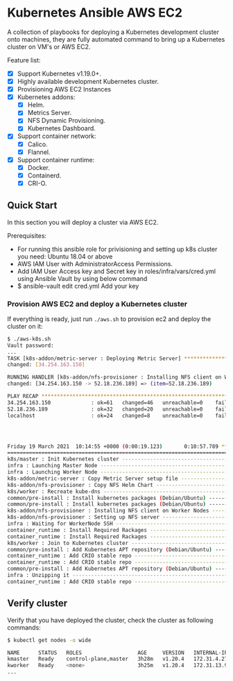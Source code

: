 # Kubernetes Ansible AWS EC2
A collection of playbooks for deploying a Kubernetes development cluster onto machines, they are fully automated command to bring up a Kubernetes cluster on VM's or AWS EC2.

Feature list:
- [x] Support Kubernetes v1.19.0+.
- [x] Highly available development Kubernetes cluster.
- [x] Provisioning AWS EC2 Instances
- [x] Kubernetes addons:
  - [x] Helm.
  - [x] Metrics Server.
  - [x] NFS Dynamic Provisioning. 
  - [x] Kubernetes Dashboard.
- [x] Support container network:
  - [x] Calico.
  - [x] Flannel.
- [x] Support container runtime:
  - [x] Docker.
  - [x] Containerd.
  - [x] CRI-O.

## Quick Start
In this section you will deploy a cluster via AWS EC2.

Prerequisites:
* For running this ansible role for privisioning and setting up k8s cluster you need: Ubuntu 18.04 or above
* AWS IAM User with AdministratorAccess Permissions.
* Add IAM User Access key and Secret key in roles/infra/vars/cred.yml using Ansible Vault by using below command
* $ ansible-vault edit cred.yml Add your key


### Provision AWS EC2 and deploy a Kubernetes cluster
If everything is ready, just run `./aws.sh` to provision ec2 and deploy the cluster on it:
```sh
$ ./aws-k8s.sh
Vault password:
...
TASK [k8s-addon/metric-server : Deploying Metric Server] ********************************Friday 19 March 2021  10:14:34 +0000 (0:00:29.398)       0:10:36.280 **********
changed: [34.254.163.150]

RUNNING HANDLER [k8s-addon/nfs-provisioner : Installing NFS client on Worker Nodes] *****Friday 19 March 2021  10:14:36 +0000 (0:00:02.385)       0:10:38.666 **********
changed: [34.254.163.150 -> 52.18.236.189] => (item=52.18.236.189)

PLAY RECAP *************************************************************************************************************************************************************
34.254.163.150             : ok=61   changed=46   unreachable=0    failed=0    skipped=5    rescued=2    ignored=0
52.18.236.189              : ok=32   changed=20   unreachable=0    failed=0    skipped=4    rescued=0    ignored=0
localhost                  : ok=24   changed=8    unreachable=0    failed=0    skipped=8    rescued=0    ignored=0




Friday 19 March 2021  10:14:55 +0000 (0:00:19.123)       0:10:57.789 **********
===============================================================================
k8s/master : Init Kubernetes cluster --------------------------------------------------------------------------------------------------------------------- 98.06s
infra : Launching Master Node ---------------------------------------------------------------------------------------------------------------------------- 51.49s
infra : Launching Worker Node ---------------------------------------------------------------------------------------------------------------------------- 30.36s
k8s-addon/metric-server : Copy Metric Server setup file -------------------------------------------------------------------------------------------------- 29.40s
k8s-addon/nfs-provisioner : Copy NFS Helm Chart ---------------------------------------------------------------------------------------------------------- 26.99s
k8s/worker : Recreate kube-dns --------------------------------------------------------------------------------------------------------------------------- 22.00s
common/pre-install : Install kubernetes packages (Debian/Ubuntu) ----------------------------------------------------------------------------------------- 21.05s
common/pre-install : Install kubernetes packages (Debian/Ubuntu) ----------------------------------------------------------------------------------------- 20.96s
k8s-addon/nfs-provisioner : Installing NFS client on Worker Nodes ---------------------------------------------------------------------------------------- 19.12s
k8s-addon/nfs-provisioner : Setting up NFS server -------------------------------------------------------------------------------------------------------- 17.18s
infra : Waiting for WorkerNode SSH ----------------------------------------------------------------------------------------------------------------------- 11.88s
container_runtime : Install Required Rackages ------------------------------------------------------------------------------------------------------------ 11.73s
container_runtime : Install Required Rackages ------------------------------------------------------------------------------------------------------------ 11.72s
k8s/worker : Join to Kubernetes cluster ------------------------------------------------------------------------------------------------------------------- 8.96s
common/pre-install : Add Kubernetes APT repository (Debian/Ubuntu) ---------------------------------------------------------------------------------------- 7.81s
container_runtime : Add CRIO stable repo ------------------------------------------------------------------------------------------------------------------ 7.60s
container_runtime : Add CRIO stable repo ------------------------------------------------------------------------------------------------------------------ 7.51s
common/pre-install : Add Kubernetes APT repository (Debian/Ubuntu) ---------------------------------------------------------------------------------------- 7.32s
infra : Unzipping it -------------------------------------------------------------------------------------------------------------------------------------- 7.20s
container_runtime : Add CRIO stable repo ------------------------------------------------------------------------------------------------------------------ 7.08s

```


## Verify cluster
Verify that you have deployed the cluster, check the cluster as following commands:
```sh
$ kubectl get nodes -o wide

NAME      STATUS   ROLES                  AGE     VERSION   INTERNAL-IP    OS-IMAGE           KERNEL-VERSION   CONTAINER-RUNTIME
kmaster   Ready    control-plane,master   3h28m   v1.20.4   172.31.4.27  Ubuntu 20.04.2 LTS   5.4.0-1038-aws   cri-o://1.20.1
kworker   Ready    <none>                 3h25m   v1.20.4   172.31.13.91 Ubuntu 20.04.2 LTS   5.4.0-1038-aws   cri-o://1.20.1
...
```
